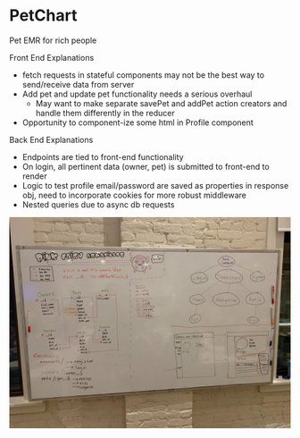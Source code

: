 # PetChart
Pet EMR for rich people

Front End Explanations
  - fetch requests in stateful components may not be the best way to send/receive data from server
  - Add pet and update pet functionality needs a serious overhaul
    - May want to make separate savePet and addPet action creators and handle them differently in the reducer
  - Opportunity to component-ize some html in Profile component

Back End Explanations
  - Endpoints are tied to front-end functionality
  - On login, all pertinent data (owner, pet) is submitted to front-end to render
  - Logic to test profile email/password are saved as properties in response obj, need to incorporate cookies for more robust middleware
  - Nested queries due to async db requests
  
<img src="./Image from iOS (1).jpg"/>
